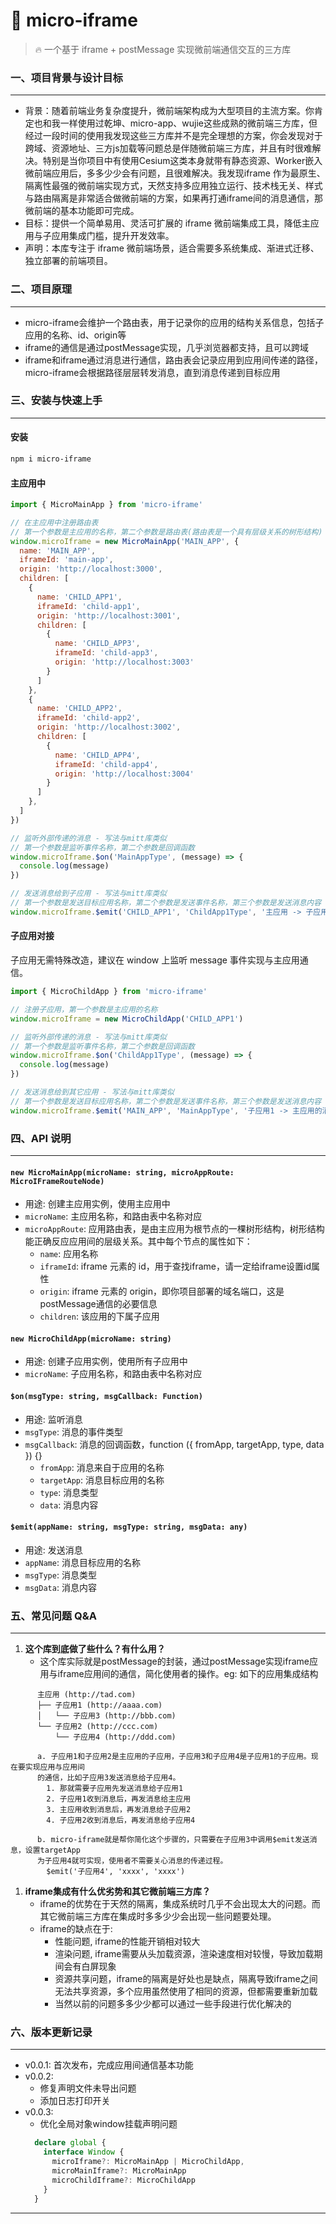 # 🚀 micro-iframe

> 🔥 一个基于 iframe + postMessage 实现微前端通信交互的三方库

### 一、项目背景与设计目标
___
- 背景：随着前端业务复杂度提升，微前端架构成为大型项目的主流方案。你肯定也和我一样使用过乾坤、micro-app、wujie这些成熟的微前端三方库，但经过一段时间的使用我发现这些三方库并不是完全理想的方案，你会发现对于跨域、资源地址、三方js加载等问题总是伴随微前端三方库，并且有时很难解决。特别是当你项目中有使用Cesium这类本身就带有静态资源、Worker嵌入微前端应用后，多多少少会有问题，且很难解决。我发现iframe 作为最原生、隔离性最强的微前端实现方式，天然支持多应用独立运行、技术栈无关、样式与路由隔离是非常适合做微前端的方案，如果再打通iframe间的消息通信，那微前端的基本功能即可完成。
- 目标：提供一个简单易用、灵活可扩展的 iframe 微前端集成工具，降低主应用与子应用集成门槛，提升开发效率。
- 声明：本库专注于 iframe 微前端场景，适合需要多系统集成、渐进式迁移、独立部署的前端项目。

### 二、项目原理
___
- micro-iframe会维护一个路由表，用于记录你的应用的结构关系信息，包括子应用的名称、id、origin等
- iframe的通信是通过postMessage实现，几乎浏览器都支持，且可以跨域
- iframe和iframe通过消息进行通信，路由表会记录应用到应用间传递的路径，micro-iframe会根据路径层层转发消息，直到消息传递到目标应用

### 三、安装与快速上手
___
#### 安装
```bash
npm i micro-iframe
```

#### 主应用中
```javascript
import { MicroMainApp } from 'micro-iframe'

// 在主应用中注册路由表
// 第一个参数是主应用的名称，第二个参数是路由表(路由表是一个具有层级关系的树形结构)
window.microIframe = new MicroMainApp('MAIN_APP', {
  name: 'MAIN_APP',
  iframeId: 'main-app',
  origin: 'http://localhost:3000',
  children: [
    {
      name: 'CHILD_APP1',
      iframeId: 'child-app1',
      origin: 'http://localhost:3001',
      children: [
        {
          name: 'CHILD_APP3',
          iframeId: 'child-app3',
          origin: 'http://localhost:3003'
        }
      ]
    },
    {
      name: 'CHILD_APP2',
      iframeId: 'child-app2',
      origin: 'http://localhost:3002',
      children: [
        {
          name: 'CHILD_APP4',
          iframeId: 'child-app4',
          origin: 'http://localhost:3004'
        }
      ]
    },
  ]
})

// 监听外部传递的消息 - 写法与mitt库类似
// 第一个参数是监听事件名称，第二个参数是回调函数
window.microIframe.$on('MainAppType', (message) => {
  console.log(message)
})

// 发送消息给到子应用 - 写法与mitt库类似
// 第一个参数是发送目标应用名称，第二个参数是发送事件名称，第三个参数是发送消息内容
window.microIframe.$emit('CHILD_APP1', 'ChildApp1Type', '主应用 -> 子应用1的消息')
```

#### 子应用对接
子应用无需特殊改造，建议在 window 上监听 message 事件实现与主应用通信。
```javascript
import { MicroChildApp } from 'micro-iframe'

// 注册子应用，第一个参数是主应用的名称
window.microIframe = new MicroChildApp('CHILD_APP1')

// 监听外部传递的消息 - 写法与mitt库类似
// 第一个参数是监听事件名称，第二个参数是回调函数
window.microIframe.$on('ChildApp1Type', (message) => {
  console.log(message)
})

// 发送消息给到其它应用 - 写法与mitt库类似
// 第一个参数是发送目标应用名称，第二个参数是发送事件名称，第三个参数是发送消息内容
window.microIframe.$emit('MAIN_APP', 'MainAppType', '子应用1 -> 主应用的消息')
```

### 四、API 说明
___
#### `new MicroMainApp(microName: string, microAppRoute: MicroIFrameRouteNode)`
- 用途: 创建主应用实例，使用主应用中
- `microName`: 主应用名称，和路由表中名称对应
- `microAppRoute`: 应用路由表，是由主应用为根节点的一棵树形结构，树形结构能正确反应应用间的层级关系。其中每个节点的属性如下：
  - `name`: 应用名称
  - `iframeId`: iframe 元素的 id，用于查找iframe，请一定给iframe设置id属性
  - `origin`: iframe 元素的 origin，即你项目部署的域名端口，这是postMessage通信的必要信息
  - `children`: 该应用的下属子应用
  
#### `new MicroChildApp(microName: string)`
- 用途: 创建子应用实例，使用所有子应用中
- `microName`: 子应用名称，和路由表中名称对应

#### `$on(msgType: string, msgCallback: Function)`
- 用途: 监听消息
- `msgType`: 消息的事件类型
- `msgCallback`: 消息的回调函数，function ({ fromApp, targetApp, type, data }) {}
  - `fromApp`: 消息来自于应用的名称
  - `targetApp`: 消息目标应用的名称
  - `type`: 消息类型
  - `data`: 消息内容
  
#### `$emit(appName: string, msgType: string, msgData: any)`
- 用途: 发送消息
- `appName`: 消息目标应用的名称
- `msgType`: 消息类型
- `msgData`: 消息内容

### 五、常见问题 Q&A
___
1. **这个库到底做了些什么？有什么用？**
   - 这个库实际就是postMessage的封装，通过postMessage实现iframe应用与iframe应用间的通信，简化使用者的操作。eg: 如下的应用集成结构
```
      主应用 (http://tad.com)
      ├── 子应用1 (http://aaaa.com)
      │   └── 子应用3 (http://bbb.com)
      └── 子应用2 (http://ccc.com)
          └── 子应用4 (http://ddd.com)

      a. 子应用1和子应用2是主应用的子应用，子应用3和子应用4是子应用1的子应用。现在要实现应用与应用间
      的通信，比如子应用3发送消息给子应用4。
        1. 那就需要子应用先发送消息给子应用1
        2. 子应用1收到消息后，再发消息给主应用
        3. 主应用收到消息后，再发消息给子应用2
        4. 子应用2收到消息后，再发消息给子应用4 

      b. micro-iframe就是帮你简化这个步骤的，只需要在子应用3中调用$emit发送消息，设置targetApp
      为子应用4就可实现，使用者不需要关心消息的传递过程。
        $emit('子应用4', 'xxxx', 'xxxx')

```

1. **iframe集成有什么优劣势和其它微前端三方库？**
   - iframe的优势在于天然的隔离，集成系统时几乎不会出现太大的问题。而其它微前端三方库在集成时多多少少会出现一些问题要处理。
   - iframe的缺点在于:
     - 性能问题, iframe的性能开销相对较大
     - 渲染问题, iframe需要从头加载资源，渲染速度相对较慢，导致加载期间会有白屏现象
     - 资源共享问题，iframe的隔离是好处也是缺点，隔离导致iframe之间无法共享资源，多个应用虽然使用了相同的资源，但都需要重新加载 
     - 当然以前的问题多多少少都可以通过一些手段进行优化解决的

### 六、版本更新记录
___
- v0.0.1: 首次发布，完成应用间通信基本功能
- v0.0.2: 
  - 修复声明文件未导出问题
  - 添加日志打印开关
- v0.0.3: 
  - 优化全局对象window挂载声明问题
  ``` typescript
    declare global {
      interface Window {
        microIframe?: MicroMainApp | MicroChildApp,
        microMainIframe?: MicroMainApp
        microChildIframe?: MicroChildApp
      }
    }
  ```
---
